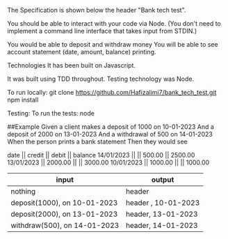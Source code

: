 The Specification is shown below the header "Bank tech test".



You should be able to interact with your code via Node. (You don't need to implement a command line interface that takes input from STDIN.)


You would be able to deposit and withdraw money
You will be able to see account statement (date, amount, balance) printing.

Technologies 
It has been built on Javascript. 

It was built using TDD throughout. Testing technology was Node.


To run locally:
git clone https://github.com/Hafizalimi7/bank_tech_test.git
npm install


Testing:
To run the tests:
node

##Example
Given a client makes a deposit of 1000 on 10-01-2023
And a deposit of 2000 on 13-01-2023
And a withdrawal of 500 on 14-01-2023
When the person prints a bank statement
Then they would see



date || credit || debit || balance
14/01/2023 || || 500.00 || 2500.00
13/01/2023 || 2000.00 || || 3000.00
10/01/2023 || 1000.00 || || 1000.00


| input                    |  output    | 
| -------------------------- | ----------------- | 
| nothing                   | header |
| deposit(1000), on 10-01-2023 | header , 10-01-2023 | 
| deposit(2000), on 13-01-2023| header, 13-01-2023 | 
| withdraw(500), on 14-01-2023 | header, 14-01-2023 |


